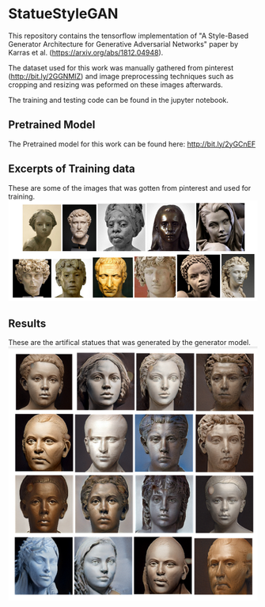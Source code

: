 # StatueStyleGAN
This repository contains the tensorflow implementation of "A Style-Based Generator Architecture for Generative Adversarial Networks" paper by Karras et al. (https://arxiv.org/abs/1812.04948).

The dataset used for this work was manually gathered from pinterest (http://bit.ly/2GGNMIZ) and image preprocessing techniques such as cropping and resizing was peformed on these images afterwards.

The training and testing code can be found in the jupyter notebook.

## Pretrained Model 
The Pretrained model for this work can be found here: http://bit.ly/2yGCnEF

## Excerpts of Training data
These are some of the images that was gotten from pinterest and used for training.
![Training data](assets/train.jpg)

## Results
These are the artifical statues that was generated by the generator model. 
![Generated Statues](assets/result.jpg)
